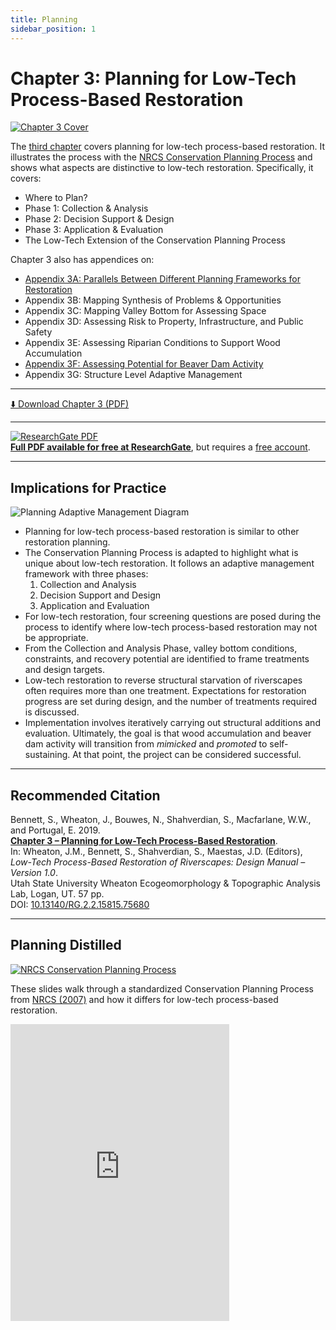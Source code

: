 ```yaml
---
title: Planning
sidebar_position: 1
---
```


# Chapter 3: Planning for Low-Tech Process-Based Restoration

[![Chapter 3 Cover](/img/covers/Chap3.png)](http://dx.doi.org/10.13140/RG.2.2.15815.75680)

The [third chapter](http://dx.doi.org/10.13140/RG.2.2.15815.75680) covers planning for low-tech process-based restoration. It illustrates the process with the [NRCS Conservation Planning Process](https://www.nrcs.usda.gov/wps/portal/nrcs/main/national/technical/cp/) and shows what aspects are distinctive to low-tech restoration. Specifically, it covers:

- Where to Plan?  
- Phase 1: Collection & Analysis  
- Phase 2: Decision Support & Design  
- Phase 3: Application & Evaluation  
- The Low-Tech Extension of the Conservation Planning Process

Chapter 3 also has appendices on:

- [Appendix 3A: Parallels Between Different Planning Frameworks for Restoration](/manual/chap03/AppA_Parallel)  
- Appendix 3B: Mapping Synthesis of Problems & Opportunities  
- Appendix 3C: Mapping Valley Bottom for Assessing Space  
- Appendix 3D: Assessing Risk to Property, Infrastructure, and Public Safety  
- Appendix 3E: Assessing Riparian Conditions to Support Wood Accumulation  
- [Appendix 3F: Assessing Potential for Beaver Dam Activity](/manual/chap03/AppF_BRAT)  
- Appendix 3G: Structure Level Adaptive Management

---

[⬇️ Download Chapter 3 (PDF)](http://dx.doi.org/10.13140/RG.2.2.15815.75680)

---

[![ResearchGate PDF](/img/RG.png)](http://dx.doi.org/10.13140/RG.2.2.15815.75680)  
[**Full PDF available for free at ResearchGate**](http://dx.doi.org/10.13140/RG.2.2.15815.75680), but requires a [free account](https://www.researchgate.net/signup.SignUp.html?hdrsu=1).

---

## Implications for Practice

![Planning Adaptive Management Diagram](/img/diagrams/Plan_AM_250.png)

- Planning for low-tech process-based restoration is similar to other restoration planning.  
- The Conservation Planning Process is adapted to highlight what is unique about low-tech restoration. It follows an adaptive management framework with three phases:  
  1. Collection and Analysis  
  2. Decision Support and Design  
  3. Application and Evaluation  
- For low-tech restoration, four screening questions are posed during the process to identify where low-tech process-based restoration may not be appropriate.  
- From the Collection and Analysis Phase, valley bottom conditions, constraints, and recovery potential are identified to frame treatments and design targets.  
- Low-tech restoration to reverse structural starvation of riverscapes often requires more than one treatment. Expectations for restoration progress are set during design, and the number of treatments required is discussed.  
- Implementation involves iteratively carrying out structural additions and evaluation. Ultimately, the goal is that wood accumulation and beaver dam activity will transition from *mimicked* and *promoted* to self-sustaining. At that point, the project can be considered successful.

---

## Recommended Citation

Bennett, S., Wheaton, J., Bouwes, N., Shahverdian, S., Macfarlane, W.W., and Portugal, E. 2019.  
[**Chapter 3 – Planning for Low-Tech Process-Based Restoration**](http://dx.doi.org/10.13140/RG.2.2.15815.75680).  
In: Wheaton, J.M., Bennett, S., Shahverdian, S., Maestas, J.D. (Editors), *Low-Tech Process-Based Restoration of Riverscapes: Design Manual – Version 1.0*.  
Utah State University Wheaton Ecogeomorphology & Topographic Analysis Lab, Logan, UT. 57 pp.  
DOI: [10.13140/RG.2.2.15815.75680](http://dx.doi.org/10.13140/RG.2.2.15815.75680)

---

## Planning Distilled

[![NRCS Conservation Planning Process](/img/nrcseprd.png)](https://www.nrcs.usda.gov/wps/portal/nrcs/main/national/technical/cp/)

These slides walk through a standardized Conservation Planning Process from [NRCS (2007)](https://www.nrcs.usda.gov/wps/portal/nrcs/detail/national/water/manage/restoration/?cid=stelprdb1044707) and how it differs for low-tech process-based restoration.


<div style={{ textAlign: "center" }}>
  <iframe
    src="https://docs.google.com/presentation/d/e/2PACX-1vTzyLlJau-m9uKOZCTiPn2dsVOANX6T2WbtNZC0GDGpGJNgY_W7KJK0hHwHzQrQmpR767qp3ZYlIuaR/embed?start=true&loop=false&delayms=3000"
    width="350"
    height="475"
    frameBorder="0"
    allowFullScreen
  ></iframe>
</div>

